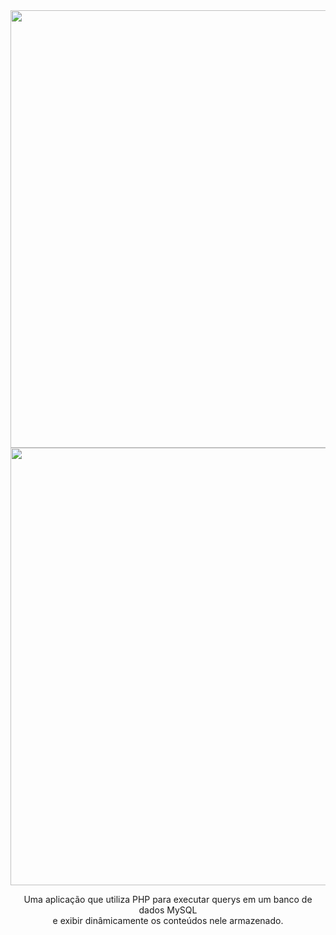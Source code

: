 <div align="center">
  <img src="https://github.com/GuilhermeVRF/Site-CadastroProdutos/assets/98266333/84f6391e-c033-4391-92dc-a999e7f3e603" width="700px">
  <br>
  <img src ="https://github.com/GuilhermeVRF/Site-CadastroProdutos/assets/98266333/2dad1242-a15e-4db2-bc89-25251e630cc7" width="700px">

  <p>Uma aplicação que utiliza PHP para executar querys em um banco de dados MySQL <br>e exibir dinâmicamente os conteúdos nele armazenado.</p>
</div>

